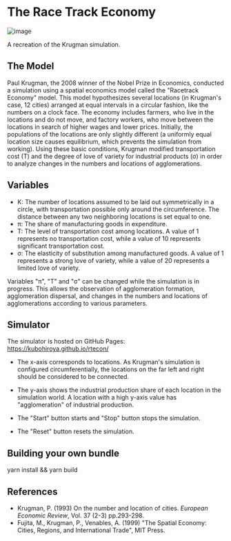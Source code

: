 # The Race Track Economy

![image](https://user-images.githubusercontent.com/1578247/213909166-097d4a4c-9158-438e-b55d-07297bec528f.png)

A recreation of the Krugman simulation.

## The Model 
Paul Krugman, the 2008 winner of the Nobel Prize in Economics, 
conducted a simulation using a spatial economics model called 
the "Racetrack Economy" model. 
This model hypothesizes several locations (in Krugman's case, 12 cities) arranged 
at equal intervals in a circular fashion, like the numbers on a clock face. 
The economy includes farmers, who live in the locations and do not move, 
and factory workers, who move between the locations in search of higher wages and 
lower prices. Initially, the populations of the locations are only slightly different
(a uniformly equal location size causes equilibrium, which prevents the simulation 
from working). Using these basic conditions, Krugman modified transportation 
cost (T) and the degree of love of variety for industrial products (σ) in order to
analyze changes in the numbers and locations of agglomerations.

## Variables

- K: The number of locations assumed to be laid out symmetrically in a circle, with transportation
                possible only around the circumference. The distance between any two neighboring locations is set equal
                to one.
- π: The share of manufacturing goods in expenditure.
- T: The level of transportation cost among locations. A value of 1 represents no transportation cost,
                while a value of 10 represents significant transportation cost.
- σ: The elasticity of substitution among manufactured goods. A value of 1 represents a strong love of
                variety, while a value of 20 represents a limited love of variety.

Variables "π", "T" and "σ" can be changed while the simulation is in progress.
This allows the observation of agglomeration formation, agglomeration dispersal, and changes in the numbers and locations of agglomerations according to various parameters.

## Simulator

The simulator is hosted on GitHub Pages: https://kubohiroya.github.io/rtecon/

- The x-axis corresponds to locations. As Krugman's simulation is configured circumferentially,
  the locations on the far left and right should be considered to be connected.
- The y-axis shows the industrial production share of each location in the simulation world. A location with a high y-axis value has "agglomeration" of industrial production.

- The "Start" button starts and "Stop" button stops the simulation.
- The "Reset" button resets the simulation.

## Building your own bundle

  yarn install && yarn build


## References
* Krugman, P. (1993) On the number and location of cities. <i>European Economic Review</i>, Vol. 37 (2-3)
pp.293-298.
* Fujita, M., Krugman, P., Venables, A. (1999) "The Spatial Economy: Cities, Regions, and International
Trade", MIT Press.

